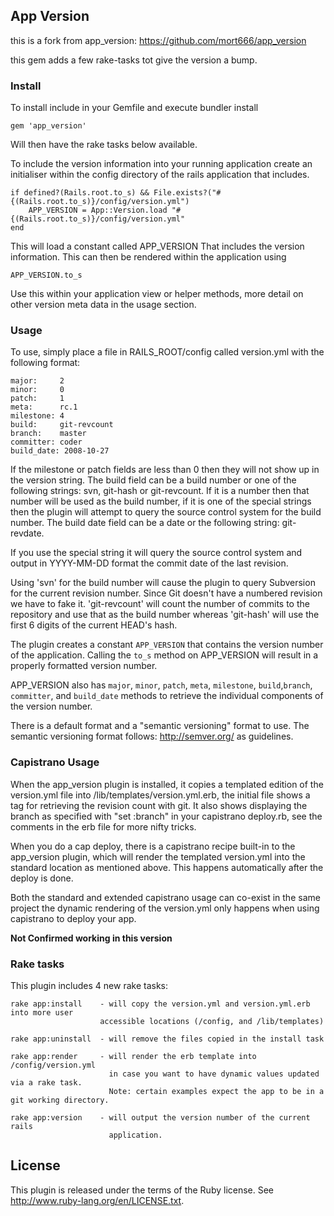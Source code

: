 ## App Version
this is a fork from app_version: https://github.com/mort666/app_version

this gem adds a few rake-tasks tot give the version a bump.

### Install

To install include in your Gemfile and execute bundler install

	gem 'app_version'

Will then have the rake tasks below available.

To include the version information into your running application create an initialiser within the config directory of the rails application that includes.

	if defined?(Rails.root.to_s) && File.exists?("#{(Rails.root.to_s)}/config/version.yml")
  		APP_VERSION = App::Version.load "#{(Rails.root.to_s)}/config/version.yml"
	end

This will load a constant called APP_VERSION That includes the version information. This can then be rendered within the application using

	APP_VERSION.to_s

Use this within your application view or helper methods, more detail on other version meta data in the usage section.

### Usage

To use, simply place a file in RAILS_ROOT/config called version.yml with the
following format:

  	major:     2
  	minor:     0
  	patch:     1
    meta:      rc.1
  	milestone: 4
  	build:     git-revcount
  	branch:    master
  	committer: coder
  	build_date: 2008-10-27

If the milestone or patch fields are less than 0 then they will not show up in the version string. The build field can be a build number or one of the following strings: svn, git-hash or git-revcount. If it is a number then that number will be used as the build number, if it is one of the special strings then the plugin will attempt to query the source control system for the build number. The build date field can be a date or the following string: git-revdate.

If you use the special string it will query the source control system and output in YYYY-MM-DD format the commit date of the last revision.

Using 'svn' for the build number will cause the plugin to query Subversion for the current revision number. Since Git doesn't have a numbered revision we have to fake it. 'git-revcount' will count the number of commits to the repository and use that as the build number whereas 'git-hash' will use the first 6 digits of the current HEAD's hash.

The plugin creates a constant `APP_VERSION` that contains the version number of the application. Calling the `to_s` method on APP_VERSION will result in a properly formatted version number.

APP_VERSION also has `major`, `minor`, `patch`, `meta`, `milestone`, `build`,`branch`, `committer`, and `build_date` methods to retrieve the individual components of the version number.

There is a default format and a "semantic versioning" format to use.  The semantic versioning format follows: http://semver.org/ as guidelines.


### Capistrano Usage

When the app_version plugin is installed, it copies a templated edition of the version.yml file into /lib/templates/version.yml.erb, the initial file shows a tag for retrieving the revision count with git. It also shows displaying the branch as specified with "set :branch" in your capistrano deploy.rb, see the comments in the erb file for more nifty tricks.

When you do a cap deploy, there is a capistrano recipe built-in to the app_version plugin, which will render the templated version.yml into the standard location as mentioned above. This happens automatically after the deploy is done.

Both the standard and extended capistrano usage can co-exist in the same project the dynamic rendering of the version.yml only happens when using capistrano to deploy your app.

**Not Confirmed working in this version**

### Rake tasks

This plugin includes 4 new rake tasks:

	rake app:install    - will copy the version.yml and version.yml.erb into more user
  	                    accessible locations (/config, and /lib/templates)

	rake app:uninstall  - will remove the files copied in the install task

	rake app:render     - will render the erb template into /config/version.yml
    	                  in case you want to have dynamic values updated via a rake task.
        	              Note: certain examples expect the app to be in a git working directory.

	rake app:version    - will output the version number of the current rails
                    	  application.

## License

This plugin is released under the terms of the Ruby license. See
http://www.ruby-lang.org/en/LICENSE.txt.
